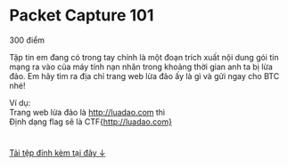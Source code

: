 # Packet Capture 101
300 điểm

Tập tin em đang có trong tay chính là một đoạn trích xuất nội dung gói tin mạng ra vào của máy tính nạn nhân trong khoảng thời gian anh ta bị lừa đảo. Em hãy tìm ra địa chỉ trang web lừa đảo ấy là gì và gửi ngay cho BTC nhé!

Ví dụ:<br>
Trang web lừa đảo là http://luadao.com thì<br>
Định dạng flag sẽ là CTF{http://luadao.com}

#
<a href="">Tải tệp đính kèm tại đây ↓</a>
